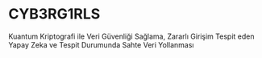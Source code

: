 # CYB3RG1RLS
Kuantum Kriptografi ile Veri Güvenliği Sağlama, Zararlı Girişim Tespit eden Yapay Zeka ve Tespit Durumunda Sahte Veri Yollanması
